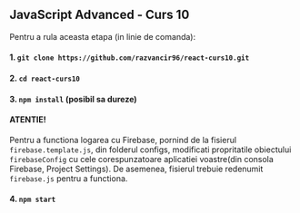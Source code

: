 ## JavaScript Advanced - Curs 10

Pentru a rula aceasta etapa (in linie de comanda):

#### 1. `git clone https://github.com/razvancir96/react-curs10.git`

#### 2. `cd react-curs10`

#### 3. `npm install` (posibil sa dureze)

#### ATENTIE! 
Pentru a functiona logarea cu Firebase, pornind de la fisierul `firebase.template.js`, din folderul configs, modificati propritatile obiectului `firebaseConfig` cu cele corespunzatoare aplicatiei voastre(din consola Firebase, Project Settings). De asemenea, fisierul trebuie redenumit `firebase.js` pentru a functiona.

#### 4. `npm start`



